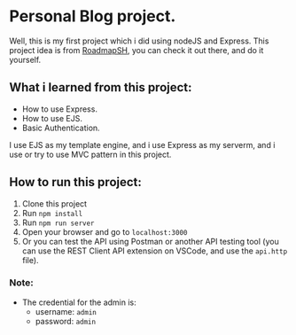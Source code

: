 # Personal Blog project.

Well, this is my first project which i did using nodeJS and Express.
This project idea is from [RoadmapSH](https://roadmap.sh/projects/personal-blog), you can check it out there, and do it yourself.

## What i learned from this project:
- How to use Express.
- How to use EJS.
- Basic Authentication.

I use EJS as my template engine, and i use Express as my serverm, and i use or try to use MVC pattern in this project.


## How to run this project:
1. Clone this project
2. Run `npm install`
3. Run `npm run server`
4. Open your browser and go to `localhost:3000`
5. Or you can test the API using Postman or another API testing tool (you can use the REST Client API extension on VSCode, and use the `api.http` file).

### Note:
- The credential for the admin is:
  - username: `admin`
  - password: `admin`